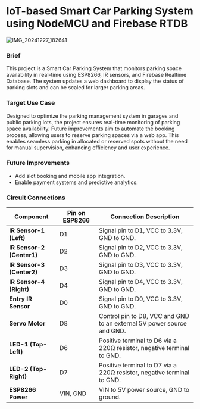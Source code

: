 # IoT-based Smart Car Parking System using NodeMCU and Firebase RTDB
![IMG_20241227_182641](https://github.com/user-attachments/assets/d4f6c2f4-42c3-49ee-907f-dff8a6a5a74d)
### Brief
This project is a Smart Car Parking System that monitors parking space availability in real-time using ESP8266, IR sensors, and Firebase Realtime Database. The system updates a web dashboard to display the status of parking slots and can be scaled for larger parking areas.
### Target Use Case
Designed to optimize the parking management system in garages and public parking lots, the project ensures real-time monitoring of parking space availability. Future improvements aim to automate the booking process, allowing users to reserve parking spaces via a web app. This enables seamless parking in allocated or reserved spots without the need for manual supervision, enhancing efficiency and user experience.
### Future Improvements
- Add slot booking and mobile app integration.
- Enable payment systems and predictive analytics.
### Circuit Connections
| **Component**             | **Pin on ESP8266** | **Connection Description**                                                    |
|---------------------------|--------------------|-------------------------------------------------------------------------------|
| **IR Sensor-1 (Left)**    | D1                 | Signal pin to D1, VCC to 3.3V, GND to GND.                                    |
| **IR Sensor-2 (Center1)** | D2                 | Signal pin to D2, VCC to 3.3V, GND to GND.                                    |
| **IR Sensor-3 (Center2)** | D3                 | Signal pin to D3, VCC to 3.3V, GND to GND.                                    |
| **IR Sensor-4 (Right)**   | D4                 | Signal pin to D4, VCC to 3.3V, GND to GND.                                    |
| **Entry IR Sensor**       | D0                 | Signal pin to D0, VCC to 3.3V, GND to GND.                                    |
| **Servo Motor**           | D8                 | Control pin to D8, VCC and GND to an external 5V power source and GND.        |
| **LED-1 (Top-Left)**      | D6                 | Positive terminal to D6 via a 220Ω resistor, negative terminal to GND.        |
| **LED-2 (Top-Right)**     | D7                 | Positive terminal to D7 via a 220Ω resistor, negative terminal to GND.        |
| **ESP8266 Power**         | VIN, GND           | VIN to 5V power source, GND to ground.                                        |
